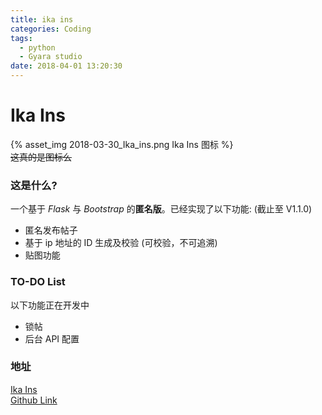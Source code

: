 ```yaml
---
title: ika ins
categories: Coding
tags:
  - python
  - Gyara studio
date: 2018-04-01 13:20:30
---
```


# Ika Ins
{% asset_img 2018-03-30_Ika_ins.png Ika Ins 图标 %}  
~~这真的是图标么~~

### 这是什么?

一个基于 *Flask* 与 *Bootstrap* 的**匿名版**。已经实现了以下功能: (截止至 V1.1.0)

- 匿名发布帖子
- 基于 ip 地址的 ID 生成及校验 (可校验，不可追溯)
- 贴图功能

### TO-DO List

以下功能正在开发中

- 锁帖
- 后台 API 配置

### 地址

[Ika Ins](https://ikains.tk)  
[Github Link](https://github.com/two-doges/ika)
